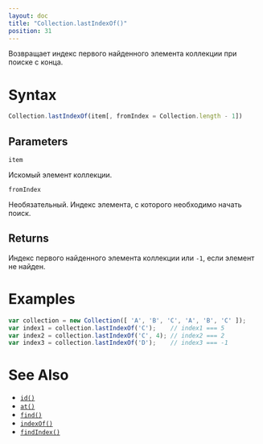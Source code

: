 ```yaml
---
layout: doc
title: "Collection.lastIndexOf()"
position: 31
---
```


Возвращает индекс первого найденного элемента коллекции при поиске с конца.

# Syntax

```js
Collection.lastIndexOf(item[, fromIndex = Collection.length - 1])
```

## Parameters

`item`

Искомый элемент коллекции.

`fromIndex`

Необязательный. Индекс элемента, с которого необходимо начать поиск.

## Returns

Индекс первого найденного элемента коллекции или `-1`, если элемент не найден.

# Examples

```js
var collection = new Collection([ 'A', 'B', 'C', 'A', 'B', 'C' ]);
var index1 = collection.lastIndexOf('C');    // index1 === 5
var index2 = collection.lastIndexOf('C', 4); // index2 === 2
var index3 = collection.lastIndexOf('D');    // index3 === -1
```

# See Also

* [`id()`](../Collection.id/)
* [`at()`](../Collection.at/)
* [`find()`](../Collection.find/)
* [`indexOf()`](../Collection.indexOf/)
* [`findIndex()`](../Collection.findIndex/)
